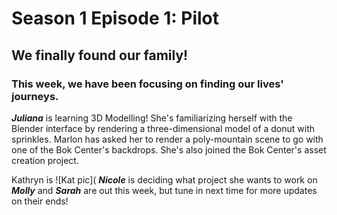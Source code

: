 # Season 1 Episode 1: Pilot

## We finally found our family! 

### This week, we have been focusing on finding our lives' journeys. 


***Juliana*** is learning 3D Modelling! She's familiarizing herself with the Blender interface by rendering a three-dimensional model of a donut with sprinkles. Marlon has asked her to render a poly-mountain scene to go with one of the Bok Center's backdrops. She's also joined the Bok Center's asset creation project.

Kathryn is 
![Kat pic](
***Nicole*** is deciding what project she wants to work on
***Molly*** and ***Sarah*** are out this week, but tune in next time for more updates on their ends!




<!--stackedit_data:
eyJoaXN0b3J5IjpbODQwODc3NTQ3LC0xNzg4MTkxNjA3LC01NT
c5MTY4NTAsMTc0NTc3Nzk4NSw0MzU4NTExOTgsMTU2OTYxMywt
MjEyMjYxNTM0NSwtMTIzMzEzOTk5NywxMzEwNjIyODg0LC01OT
U1NjY2OTIsLTE4NzE3MjQ5MDYsODY3NDM0OTExLDcyODIyMDE0
OSwtMTU0MjA1NjMwMiwtMTI0MTAxMzIsNjQyNTU4NDM5LDgxNT
A2NjMyOV19
-->
